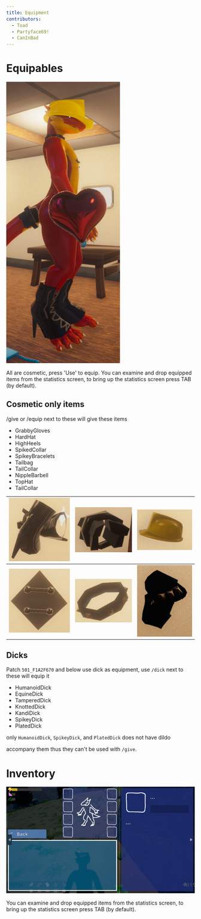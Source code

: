 ```yaml
---
title: Equipment
contributors:
  - Toad
  - Partyface69!
  - CanInBad
---
```


# Equipables

![](../images/equipment/Fully_Equipped.png)

All are cosmetic, press 'Use' to equip. You can examine and drop equipped items from the statistics screen, to bring up the statistics screen press TAB (by default).

## Cosmetic only items

/give or /equip next to these will give these items

 - GrabbyGloves
 - HardHat
 - HighHeels
 - SpikedCollar
 - SpikeyBracelets
 - Tailbag
 - TailCollar
 - NippleBarbell
 - TopHat
 - TailCollar

| ![High Heels](../images/equipment/High_Heels.png) | ![Tail Belt](../images/equipment/Tail_Belt_1.png) | ![Hard Hat](../images/equipment/HardHat.png) |
| :-: | :-: | :-: |
| ![Nipple bars](../images/equipment/Barbells.png) | ![Goth collar](../images/equipment/Goth_collar.png) | ![Gloves](../images/equipment/Gloves.png) | 

## Dicks

Patch `501_F1A2F670` and below use dick as equipment, use `/dick` next to these will equip it

 - HumanoidDick
 - EquineDick
 - TamperedDick
 - KnottedDick
 - KandiDick
 - SpikeyDick
 - PlatedDick

only `HumanoidDick`, `SpikeyDick`, and `PlatedDick` does not have dildo

accompany them thus they can't be used with `/give`.

# Inventory

![Emtpy inventory](../images/equipment/Inv.PNG)

You can examine and drop equipped items from the statistics screen, to bring up the statistics screen press TAB (by default).

